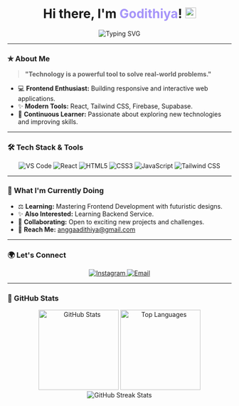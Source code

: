 # <h1 align="center">Hi there, I'm <span style="color:#a594f9">Godithiya</span>! <img src="https://em-content.zobj.net/source/apple/391/waving-hand_light-skin-tone_1f44b-1f3fb_1f3fb.png" style="width:24px; height:24px;" /></h1>

<div align="center">
    <img src="https://readme-typing-svg.herokuapp.com?font=Fira+Code&size=22&pause=1000&color=A594F9&center=true&vCenter=true&width=450&lines=Passionate+Web+Developer;Exploring+Modern+Technologies;Let's+Build+Something+Amazing!" alt="Typing SVG" />
</div>

---

### ✯ About Me

> **"Technology is a powerful tool to solve real-world problems."**  

- 💻 **Frontend Enthusiast:** Building responsive and interactive web applications.
- ✨ **Modern Tools:** React, Tailwind CSS, Firebase, Supabase.
- 📖 **Continuous Learner:** Passionate about exploring new technologies and improving skills.

---

### 🛠 Tech Stack & Tools

<div align="center">
    <img src="https://img.shields.io/badge/Visual%20Studio%20Code-2e3440.svg?style=for-the-badge&logo=visual-studio-code&logoColor=728eab&labelColor=2e3440&color=2e3440" alt="VS Code"/>
    <img src="https://img.shields.io/badge/React-2e3440.svg?style=for-the-badge&logo=react&logoColor=728eab&labelColor=2e3440&color=2e3440" alt="React"/>
    <img src="https://img.shields.io/badge/HTML5-2e3440.svg?style=for-the-badge&logo=html5&logoColor=728eab&labelColor=2e3440&color=2e3440" alt="HTML5"/>
    <img src="https://img.shields.io/badge/CSS3-2e3440.svg?style=for-the-badge&logo=css3&logoColor=728eab&labelColor=2e3440&color=2e3440" alt="CSS3"/>
    <img src="https://img.shields.io/badge/JavaScript-2e3440.svg?style=for-the-badge&logo=javascript&logoColor=728eab&labelColor=2e3440&color=2e3440" alt="JavaScript"/>
    <img src="https://img.shields.io/badge/Tailwind_CSS-2e3440.svg?style=for-the-badge&logo=tailwind-css&logoColor=728eab&labelColor=2e3440&color=2e3440" alt="Tailwind CSS"/>
</div>

---

### 🚀 What I'm Currently Doing

- ⚖️ **Learning:** Mastering Frontend Development with futuristic designs.
- ✨ **Also Interested:** Learning Backend Service.
- 👤 **Collaborating:** Open to exciting new projects and challenges.
- 📧 **Reach Me:** [anggaadithiya@gmail.com](mailto:anggaadithiya@gmail.com)

---

### 🌍 Let's Connect

<div align="center">
    <a href="https://www.instagram.com/godithiya/" target="_blank">
        <img src="https://img.shields.io/badge/Instagram-2e3440.svg?style=for-the-badge&logo=instagram&logoColor=728eab&labelColor=2e3440&color=2e3440" alt="Instagram"/>
    </a>
    <a href="mailto:anggaadithiya@gmail.com" target="_blank">
        <img src="https://img.shields.io/badge/Email-2e3440.svg?style=for-the-badge&logo=gmail&logoColor=728eab&labelColor=2e3440&color=2e3440" alt="Email"/>
    </a>
</div>

---

### 🌟 GitHub Stats

<div align="center">
    <img src="https://github-readme-stats.vercel.app/api?username=godithiya&show_icons=true&theme=nord" height="180" alt="GitHub Stats"/>
    <img src="https://github-readme-stats.vercel.app/api/top-langs/?username=godithiya&layout=compact&theme=nord" height="180" alt="Top Languages"/>
</div>

<div align="center">
    <img src="https://github-readme-streak-stats.herokuapp.com/?user=godithiya&theme=nord" alt="GitHub Streak Stats" />
</div>

